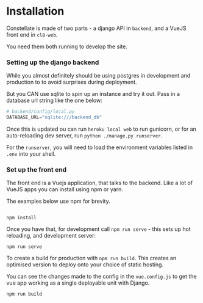 # Installation

Constellate is made of two parts - a django API in `backend`, and a VueJS front end in `cl8-web`.

You need them both running to develop the site.


### Setting up the django backend

While you almost definitely should be using postgres in development and production to to avoid surprises during deployment.

But you CAN use sqlite to spin up an instance and try it out. Pass in a database url string like the one below:

```python
# backend/config/local.py
DATABASE_URL="sqlite:///backend_db"
```

Once this is updated ou can run `heroku local web` to run gunicorn, or for an auto-reloading dev server, run `python ./manage.py runserver`.

For the `runserver`, you will need to load the environment variables listed in `.env` into your shell.


### Set up the front end

The front end is a Vuejs application, that talks to the backend. Like a lot of VueJS apps you can install using npm or yarn.

The examples below use npm for brevity.

```

npm install
```

Once you have that, for development call `npm run serve` - this sets up hot reloading, and development server:

```
npm run serve
```

To create a build for production with `npm run build`. This creates an optimised version to deploy onto your choice of static hosting.

You can see the changes made to the config in the `vue.config.js` to get the vue app working as a single deployable unit with Django.


```
npm run build
```
